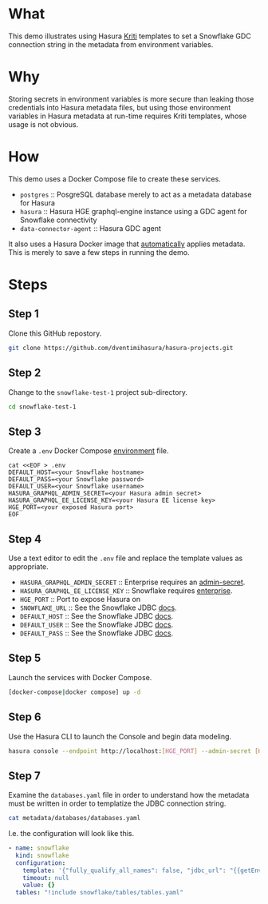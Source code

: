 # What #

This demo illustrates using Hasura [Kriti](https://hasura.io/docs/latest/api-reference/kriti-templating/) templates to set a Snowflake GDC connection string in the metadata from environment variables.

# Why #

Storing secrets in environment variables is more secure than leaking those credentials into Hasura metadata files, but using those environment variables in Hasura metadata at run-time requires Kriti templates, whose usage is not obvious.

# How #

This demo uses a Docker Compose file to create these services.

  * `postgres` :: PosgreSQL database merely to act as a metadata database for Hasura
  * `hasura` :: Hasura HGE graphql-engine instance using a GDC agent for Snowflake connectivity
  * `data-connector-agent` :: Hasura GDC agent
  
It also uses a Hasura Docker image that [automatically](https://hasura.io/docs/latest/migrations-metadata-seeds/auto-apply-migrations/) applies metadata.  This is merely to save a few steps in running the demo.

# Steps #

## Step 1 ##

Clone this GitHub repostory.

```bash
git clone https://github.com/dventimihasura/hasura-projects.git
```

## Step 2 ##

Change to the `snowflake-test-1` project sub-directory.

```bash
cd snowflake-test-1
```

## Step 3 ##

Create a `.env` Docker Compose [environment](https://docs.docker.com/compose/environment-variables/set-environment-variables/) file.

```
cat <<EOF > .env
DEFAULT_HOST=<your Snowflake hostname>
DEFAULT_PASS=<your Snowflake password>
DEFAULT_USER=<your Snowflake username>
HASURA_GRAPHQL_ADMIN_SECRET=<your Hasura admin secret>
HASURA_GRAPHQL_EE_LICENSE_KEY=<your Hasura EE license key>
HGE_PORT=<your exposed Hasura port>
EOF
```

## Step 4 ##

Use a text editor to edit the `.env` file and replace the template values as appropriate.

  * `HASURA_GRAPHQL_ADMIN_SECRET` :: Enterprise requires an [admin-secret](https://hasura.io/docs/latest/deployment/graphql-engine-flags/config-examples/).
  * `HASURA_GRAPHQL_EE_LICENSE_KEY` :: Snowflake requires [enterprise](https://hasura.io/docs/latest/enterprise/upgrade-ce-to-ee/).
  * `HGE_PORT` :: Port to expose Hasura on
  * `SNOWFLAKE_URL` :: See the Snowflake JDBC [docs](https://docs.snowflake.com/en/developer-guide/jdbc/jdbc-configure).
  * `DEFAULT_HOST` :: See the Snowflake JDBC [docs](https://docs.snowflake.com/en/developer-guide/jdbc/jdbc-configure).
  * `DEFAULT_USER` :: See the Snowflake JDBC [docs](https://docs.snowflake.com/en/developer-guide/jdbc/jdbc-configure).
  * `DEFAULT_PASS` :: See the Snowflake JDBC [docs](https://docs.snowflake.com/en/developer-guide/jdbc/jdbc-configure).
  
## Step 5 ##

Launch the services with Docker Compose.

```bash
[docker-compose|docker compose] up -d
```

## Step 6 ##

Use the Hasura CLI to launch the Console and begin data modeling.

```bash
hasura console --endpoint http://localhost:[HGE_PORT] --admin-secret [HASURA_GRAPHQL_ADMIN_SECRET]
```

## Step 7 ##

Examine the `databases.yaml` file in order to understand how the metadata must be written in order to templatize the JDBC connection string.

```bash
cat metadata/databases/databases.yaml
```

I.e. the configuration will look like this.

```yaml
- name: snowflake
  kind: snowflake
  configuration:
    template: '{"fully_qualify_all_names": false, "jdbc_url": "{{getEnvironmentVariable("SNOWFLAKE_URL")}}"}'
    timeout: null
    value: {}
  tables: "!include snowflake/tables/tables.yaml"
```
